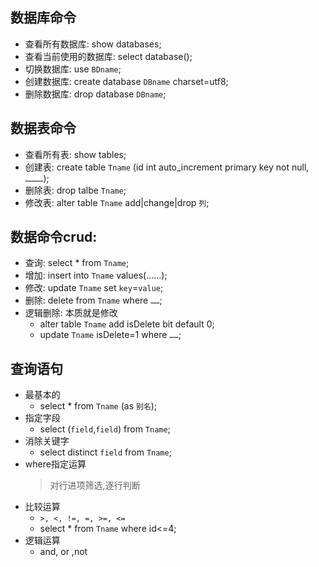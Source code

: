 ## 数据库命令
- 查看所有数据库: show databases;
- 查看当前使用的数据库: select database();
- 切换数据库: use `BDname`;
- 创建数据库: create database `DBname` charset=utf8;
- 删除数据库: drop database `DBname`;


## 数据表命令
- 查看所有表: show tables;
- 创建表: create table `Tname` (id int auto_increment primary key not null, `…………`);
- 删除表: drop talbe `Tname`;
- 修改表: alter table `Tname` add|change|drop `列`;


## 数据命令crud:
- 查询: select * from `Tname`;
- 增加: insert into `Tname` values(……);
- 修改: update `Tname` set `key`=`value`;
- 删除: delete from `Tname` where `……`;
- 逻辑删除: 本质就是修改
    - alter table `Tname` add isDelete bit default 0;
    - update `Tname` isDelete=1 where `……`;
    

## 查询语句
- 最基本的
    - select * from `Tname` (as `别名`);
- 指定字段
    - select (`field`,`field`) from `Tname`;
- 消除关键字
    - select distinct `field` from `Tname`;
- where指定运算
    > 对行进项筛选,逐行判断
- 比较运算
    - `>, <, !=, =, >=, <=`
    - select * from `Tname` where id<=4;
- 逻辑运算
    - and, or ,not






